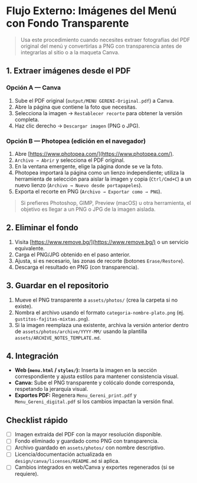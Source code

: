 # Flujo Externo: Imágenes del Menú con Fondo Transparente

> Usa este procedimiento cuando necesites extraer fotografías del PDF original del menú y convertirlas a PNG con transparencia antes de integrarlas al sitio o a la maqueta Canva.

## 1. Extraer imágenes desde el PDF

### Opción A — Canva
1. Sube el PDF original (`output/MENU GERENI-Original.pdf`) a Canva.
2. Abre la página que contiene la foto que necesitas.
3. Selecciona la imagen → `Restablecer recorte` para obtener la versión completa.
4. Haz clic derecho → `Descargar imagen` (PNG o JPG).

### Opción B — Photopea (edición en el navegador)
1. Abre [https://www.photopea.com/](https://www.photopea.com/).
2. `Archivo → Abrir` y selecciona el PDF original.
3. En la ventana emergente, elige la página donde se ve la foto.
4. Photopea importará la página como un lienzo independiente; utiliza la herramienta de selección para aislar la imagen y copia (`Ctrl/Cmd+C`) a un nuevo lienzo (`Archivo → Nuevo desde portapapeles`).
5. Exporta el recorte en PNG (`Archivo → Exportar como → PNG`).

> Si prefieres Photoshop, GIMP, Preview (macOS) u otra herramienta, el objetivo es llegar a un PNG o JPG de la imagen aislada.

## 2. Eliminar el fondo
1. Visita [https://www.remove.bg/](https://www.remove.bg/) o un servicio equivalente.
2. Carga el PNG/JPG obtenido en el paso anterior.
3. Ajusta, si es necesario, las zonas de recorte (botones `Erase/Restore`).
4. Descarga el resultado en PNG (con transparencia).

## 3. Guardar en el repositorio
1. Mueve el PNG transparente a `assets/photos/` (crea la carpeta si no existe).
2. Nombra el archivo usando el formato `categoria-nombre-plato.png` (ej. `gustitos-fajitas-mixtas.png`).
3. Si la imagen reemplaza una existente, archiva la versión anterior dentro de `assets/photos/archive/YYYY-MM/` usando la plantilla `assets/ARCHIVE_NOTES_TEMPLATE.md`.

## 4. Integración
- **Web (`menu.html` / `styles/`):** Inserta la imagen en la sección correspondiente y ajusta estilos para mantener consistencia visual.
- **Canva:** Sube el PNG transparente y colócalo donde corresponda, respetando la jerarquía visual.
- **Exportes PDF:** Regenera `Menu_Gereni_print.pdf` y `Menu_Gereni_digital.pdf` si los cambios impactan la versión final.

## Checklist rápido
- [ ] Imagen extraída del PDF con la mayor resolución disponible.
- [ ] Fondo eliminado y guardado como PNG con transparencia.
- [ ] Archivo guardado en `assets/photos/` con nombre descriptivo.
- [ ] Licencia/documentación actualizada en `design/canva/licenses/README.md` si aplica.
- [ ] Cambios integrados en web/Canva y exportes regenerados (si se requiere).
